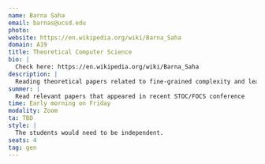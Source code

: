 ```yaml
---
name: Barna Saha
email: barnas@ucsd.edu
photo:
website: https://en.wikipedia.org/wiki/Barna_Saha
domain: A19
title: Theoretical Computer Science
bio: |
  Check here: https://en.wikipedia.org/wiki/Barna_Saha
description: |
  Reading theoretical papers related to fine-grained complexity and learning how to prove theorems. Fine-grained complexity seeks to explore the complexity of algorithms beyond the traditional coarse distinction between polynomial-time and NP-hard problems. The central idea is to investigate the relationships between different computational problems and identify those that are "hard" in a more fine-grained sense.
summer: |
  Read relevant papers that appeared in recent STOC/FOCS conference
time: Early morning on Friday
modality: Zoom
ta: TBD
style: |
  The students would need to be independent.
seats: 4
tag: gen
---
```


